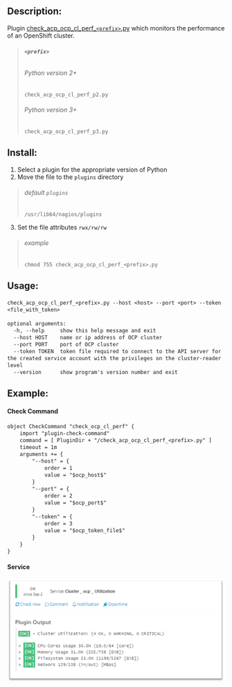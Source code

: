 ## Description:

Plugin [check_acp_ocp_cl_perf_`<prefix>`.py](https://github.com/asseco-tech/plugins_linux_openshift/tree/master/plugins/check_acp_ocp_cl_perf) which monitors the performance of an OpenShift cluster.

> ###### **`<prefix>`** 
>
> ###### Python version 2+
>
> ```
> check_acp_ocp_cl_perf_p2.py
> ```
>
> ###### Python version 3+
>
> ```
> check_acp_ocp_cl_perf_p3.py
> ```

## Install:

1. Select a plugin for the appropriate version of Python
2. Move the file to the `plugins` directory
> ###### default `plugins`
>
> ```
> /usr/lib64/nagios/plugins
> ```
3. Set the file attributes `rwx/rw/rw`
> ###### example
>
> ```
> chmod 755 check_acp_ocp_cl_perf_<prefix>.py
> ```

## Usage:

    check_acp_ocp_cl_perf_<prefix>.py --host <host> --port <port> --token <file_with_token>
    
    optional arguments:
      -h, --help     show this help message and exit
      --host HOST    name or ip address of OCP cluster
      --port PORT    port of OCP cluster
      --token TOKEN  token file required to connect to the API server for the created service account with the privileges on the cluster-reader level
      --version      show program's version number and exit

## Example:

#### Check Command

    object CheckCommand "check_ocp_cl_perf" {
        import "plugin-check-command"
        command = [ PluginDir + "/check_acp_ocp_cl_perf_<prefix>.py" ]
        timeout = 1m
        arguments += {
            "--host" = {
                order = 1
                value = "$ocp_host$"
            }
            "--port" = {
                order = 2
                value = "$ocp_port$"
            }
            "--token" = {
                order = 3
                value = "$ocp_token_file$"
            }
        }
    }

#### Service

![heck_acp_ocp_cl_perf.png](https://github.com/asseco-tech/plugins_linux_openshift/blob/master/doc/images/check_acp_ocp_cl_perf.png)
